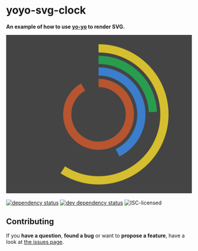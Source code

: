 # yoyo-svg-clock

**An example of how to use [yo-yo](https://github.com/maxogden/yo-yo) to render SVG.**

![screenshot](screenshot.png)

[![dependency status](https://img.shields.io/david/derhuerst/yoyo-svg-clock.svg)](https://david-dm.org/derhuerst/yoyo-svg-clock)
[![dev dependency status](https://img.shields.io/david/dev/derhuerst/yoyo-svg-clock.svg)](https://david-dm.org/derhuerst/yoyo-svg-clock#info=devDependencies)
![ISC-licensed](https://img.shields.io/github/license/derhuerst/yoyo-svg-clock.svg)


## Contributing

If you **have a question**, **found a bug** or want to **propose a feature**, have a look at [the issues page](https://github.com/derhuerst/yoyo-svg-clock/issues).
